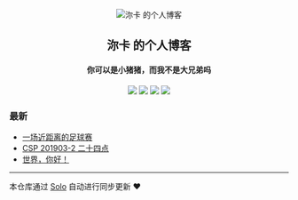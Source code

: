 <p align="center"><img alt="沵卡 的个人博客" src="https://static.b3log.org/images/brand/solo-32.png"></p><h2 align="center">
沵卡 的个人博客
</h2>

<h4 align="center">你可以是小猪猪，而我不是大兄弟吗</h4>
<p align="center"><a title="沵卡 的个人博客" target="_blank" href="https://github.com/Darren-wpc/solo-blog"><img src="https://img.shields.io/github/last-commit/Darren-wpc/solo-blog.svg?style=flat-square&color=FF9900"></a>
<a title="GitHub repo size in bytes" target="_blank" href="https://github.com/Darren-wpc/solo-blog"><img src="https://img.shields.io/github/repo-size/Darren-wpc/solo-blog.svg?style=flat-square"></a>
<a title="Solo Version" target="_blank" href="https://github.com/b3log/solo/releases"><img src="https://img.shields.io/badge/solo-3.6.5-f1e05a.svg?style=flat-square&color=blueviolet"></a>
<a title="Hits" target="_blank" href="https://github.com/b3log/hits"><img src="https://hits.b3log.org/Darren-wpc/solo-blog.svg"></a></p>

### 最新

* [一场近距离的足球赛](http://www.wpc1923.cn/articles/2019/10/24/1571846510557.html)
* [CSP 201903-2 二十四点](http://www.wpc1923.cn/articles/2019/10/23/1571789514068.html)
* [世界，你好！](http://www.wpc1923.cn/hello-solo)



---

本仓库通过 [Solo](https://github.com/b3log/solo) 自动进行同步更新 ❤️ 